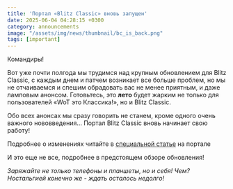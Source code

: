 ```yaml
---
title: 'Портал «Blitz Classic» вновь запущен'
date: 2025-06-04 04:28:15 +0300
category: announcements
image: "/assets/img/news/thumbnail/bc_is_back.png"
tags: [important]
---
```

<p style="display: none">«Там хорошо, где нас нет: в прошлом нас уже нет, и оно кажется прекрасным»</p>

Командиры!

Вот уже почти полгода мы трудимся над крупным обновлением для Blitz Classic, с каждым днем и патчем возникает все больше проблем, но мы не отчаиваемся и спешим обрадовать вас не менее приятным, и даже ламповым анонсом. Готовьтесь, это **лето** будет жарким не только для пользователей «WoT это Классика!», но и Blitz Classic.

Обо всех анонсах мы сразу говорить не станем, кроме одного очень важного нововведения... Портал Blitz Classic вновь начинает свою работу! 

Подробнее о изменениях читайте в [специальной статье](/news/updates/p-big-upd/) на портале

И это еще не все, подробнее в предстоящем обзоре обновления!

*Заряжайте не только телефоны и планшеты, но и себя! Чем? Ностальгией конечно же - ждать осталось недолго!*
